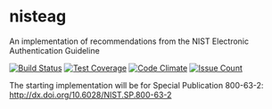 # nisteag

An implementation of recommendations from the NIST Electronic Authentication Guideline

[![Build Status](https://travis-ci.org/yougov/nisteag.svg?branch=master)](https://travis-ci.org/yougov/nisteag)
[![Test Coverage](https://codeclimate.com/github/yougov/nisteag/badges/coverage.svg)](https://codeclimate.com/github/yougov/nisteag/coverage)
[![Code Climate](https://codeclimate.com/github/yougov/nisteag/badges/gpa.svg)](https://codeclimate.com/github/yougov/nisteag)
[![Issue Count](https://codeclimate.com/github/yougov/nisteag/badges/issue_count.svg)](https://codeclimate.com/github/yougov/nisteag)

The starting implementation will be for Special Publication 800-63-2: http://dx.doi.org/10.6028/NIST.SP.800-63-2
